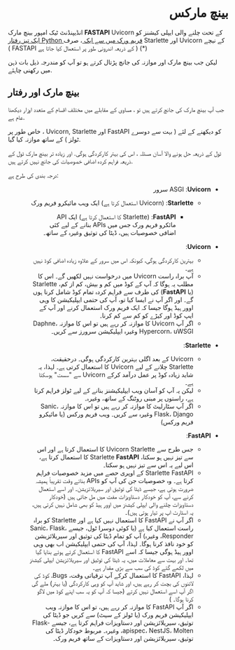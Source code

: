 # <div style="text-align: right;">بینچ مارکس</div>

انڈیپنڈنٹ ٹیک امپور بینچ مارک **FASTAPI** Uvicorn کے تحت چلنے والی ایپلی کیشنز کو <a href="https://www.techempower.com/benchmarks/#section=test&runid=7464e520-0dc2-473d-bd34-dbdfd7e85911&hw=ph&test=query&l=zijzen-7" class="external-link" target="_blank"> ایک تیز رفتار Python فریم ورک میں سے ایک </a> ، صرف Starlette اور Uvicorn کے نیچے ( FASTAPI  کے ذریعہ اندرونی طور پر استعمال کیا جاتا ہے ) (*)

لیکن جب بینچ مارک اور موازنہ کی جانچ پڑتال کرتے ہو تو آپ کو مندرجہ ذیل بات ذہن میں رکھنی چاہئے.

## بینچ مارک اور رفتار

جب آپ بینچ مارک کی جانچ کرتے ہیں تو ، مساوی کے مقابلے میں مختلف اقسام کے متعدد اوزار دیکھنا عام ہے.

خاص طور پر ، Uvicorn, Starlette اور FastAPI کو دیکھنے کے لئے ( بہت سے دوسرے ٹولز ) کے ساتھ موازنہ کیا گیا.

ٹول کے ذریعہ حل ہونے والا آسان مسئلہ ، اس کی بہتر کارکردگی ہوگی. اور زیادہ تر بینچ مارک ٹول کے ذریعہ فراہم کردہ اضافی خصوصیات کی جانچ نہیں کرتے ہیں.

درجہ بندی کی طرح ہے:

<ul style="direction: rtl;">
    <li><div style="text-align: right;">ASGI :<b>Uvicorn</b> سرور</div></li>
    <ul>
        <li><div style="text-align: right;"><b>Starlette</b>:  (Uvicorn استعمال کرتا ہے) ایک ویب مائیکرو فریم ورک </div></li>
        <ul>
            <li><div style="text-align: right;"><b>FastAPI</b>: (Starlette کا استعمال کرتا ہے) ایک API مائکرو فریم ورک جس میں APIs بنانے کے لیے کئی اضافی خصوصیات ہیں، ڈیٹا کی توثیق وغیرہ کے ساتھ۔</div></li>
        </ul>
    </ul>
</ul>

<ul style="direction: rtl;">
    <li><div style="text-align: right;"><b>Uvicorn</b>:</div></li>
    <ul>
        <li><div style="text-align: right;">بہترین کارکردگی ہوگی، کیونکہ اس میں سرور کے علاوہ زیادہ اضافی کوڈ نہیں ہے۔</div></li>
        <li><div style="text-align: right;">آپ براہ راست Uvicorn میں درخواست نہیں لکھیں گے۔ اس کا مطلب یہ ہوگا کہ آپ کے کوڈ میں کم و بیش، کم از کم، Starlette (یا <b>FastAPI</b>) کی طرف سے فراہم کردہ تمام کوڈ شامل کرنا ہوں گے۔ اور اگر آپ نے ایسا کیا تو، آپ کی حتمی ایپلیکیشن کا وہی اوور ہیڈ ہوگا جیسا کہ ایک فریم ورک استعمال کرنے اور آپ کے ایپ کوڈ اور کیڑے کو کم سے کم کرنا۔</div></li>
        <li><div style="text-align: right;">اگر آپ Uvicorn کا موازنہ کر رہے ہیں تو اس کا موازنہ Daphne، Hypercorn، uWSGI وغیرہ ایپلیکیشن سرورز سے کریں۔</div></li>
    </ul>
</ul>
<ul style="direction: rtl;">
    <li><div style="text-align: right;"><b>Starlette</b>:</div></li>
    <ul>
        <li><div style="text-align: right;">Uvicorn کے بعد اگلی بہترین کارکردگی ہوگی۔ درحقیقت، Starlette چلانے کے لیے Uvicorn کا استعمال کرتی ہے۔ لہذا، یہ شاید زیادہ کوڈ پر عمل درآمد کرکے Uvicorn سے "سست" ہوسکتا ہے۔</div></li>
        <li><div style="text-align: right;">لیکن یہ آپ کو آسان ویب ایپلیکیشنز بنانے کے لیے ٹولز فراہم کرتا ہے، راستوں پر مبنی روٹنگ کے ساتھ، وغیرہ۔</div></li>
        <li><div style="text-align: right;">اگر آپ سٹارلیٹ کا موازنہ کر رہے ہیں تو اس کا موازنہ Sanic، Flask، Django وغیرہ سے کریں۔ ویب فریم ورکس (یا مائیکرو فریم ورکس)</div></li>
    </ul>
</ul>
<ul style="direction: rtl;">
    <li><div style="text-align: right;"><b>FastAPI</b>:</div></li>
    <ul>
        <li><div style="text-align: right;">جس طرح سے Uvicorn Starlette کا استعمال کرتا ہے اور اس سے تیز نہیں ہو سکتا، Starlette <b>FastAPI</b> کا استعمال کرتا ہے، اس لیے یہ اس سے تیز نہیں ہو سکتا۔</div></li>
        <li><div style="text-align: right;">Starlette FastAPI کے اوپری حصے میں مزید خصوصیات فراہم کرتا ہے۔ وہ خصوصیات جن کی آپ کو APIs بناتے وقت تقریباً ہمیشہ ضرورت ہوتی ہے، جیسے ڈیٹا کی توثیق اور سیریلائزیشن۔ اور اسے استعمال کرنے سے، آپ کو خودکار دستاویزات مفت میں مل جاتی ہیں (خودکار دستاویزات چلنے والی ایپلی کیشنز میں اوور ہیڈ کو بھی شامل نہیں کرتی ہیں، یہ اسٹارٹ اپ پر تیار ہوتی ہیں)۔</div></li>
        <li><div style="text-align: right;">اگر آپ نے FastAPI کا استعمال نہیں کیا ہے اور Starlette کو براہ راست استعمال کیا ہے (یا کوئی دوسرا ٹول، جیسے Sanic، Flask، Responder، وغیرہ) آپ کو تمام ڈیٹا کی توثیق اور سیریلائزیشن کو خود نافذ کرنا ہوگا۔ لہذا، آپ کی حتمی ایپلیکیشن اب بھی وہی اوور ہیڈ ہوگی جیسا کہ اسے FastAPI کا استعمال کرتے ہوئے بنایا گیا تھا۔ اور بہت سے معاملات میں، یہ ڈیٹا کی توثیق اور سیریلائزیشن ایپلی کیشنز میں لکھے گئے کوڈ کی سب سے بڑی مقدار ہے۔</div></li>
        <li><div style="text-align: right;">لہذا، FastAPI کا استعمال کرکے آپ ترقیاتی وقت، Bugs، کوڈ کی لائنوں کی بچت کر رہے ہیں، اور شاید آپ کو وہی کارکردگی (یا بہتر) ملے گی اگر آپ اسے استعمال نہیں کرتے (جیسا کہ آپ کو یہ سب اپنے کوڈ میں لاگو کرنا ہوگا۔ )</div></li>
        <li><div style="text-align: right;">اگر آپ FastAPI کا موازنہ کر رہے ہیں، تو اس کا موازنہ ویب ایپلیکیشن فریم ورک (یا ٹولز کے سیٹ) سے کریں جو ڈیٹا کی توثیق، سیریلائزیشن اور دستاویزات فراہم کرتا ہے، جیسے Flask-apispec، NestJS، Molten، وغیرہ۔ مربوط خودکار ڈیٹا کی توثیق، سیریلائزیشن اور دستاویزات کے ساتھ فریم ورک۔</div></li>
    </ul>
</ul>
